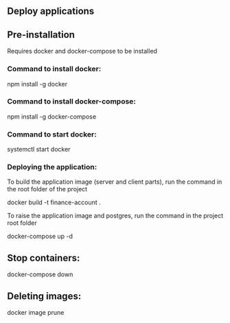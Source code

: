## Deploy applications

## Pre-installation

Requires docker and docker-compose to be installed

### Command to install docker:

npm install -g docker

### Command to install docker-compose:

npm install -g docker-compose

### Command to start docker:

systemctl start docker

### Deploying the application:

To build the application image (server and client parts), run the command in the root folder of the project

docker build -t finance-account .

To raise the application image and postgres, run the command in the project root folder

docker-compose up -d 

## Stop containers:

docker-compose down

## Deleting images:

docker image prune
